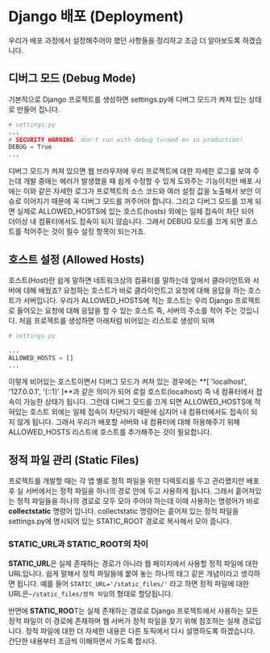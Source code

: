 # **Django 배포 (Deployment)**

우리가 배포 과정에서 설정해주어야 했던 사항들을 정리하고 조금 더 알아보도록 하겠습니다.

## **디버그 모드 (Debug Mode)**

기본적으로 Django 프로젝트를 생성하면 settings.py에 디버그 모드가 켜져 있는 상태로 만들어 집니다.

```python
# settings.py
...
# SECURITY WARNING: don't run with debug turned on in production!
DEBUG = True
...
```

디버그 모드가 켜져 있으면 웹 브라우저에 우리 프로젝트에 대한 자세한 로그를 보여 주는데 개발 중에는 에러가 발생했을 때 쉽게 수정할 수 있게 도와주는 기능이지만 배포 시에는 이와 같은 자세한 로그가 프로젝트의 소스 코드와 여러 설정 값을 노출해서 보안 이슈로 이어지기 때문에 꼭 디버그 모드를 꺼주어야 합니다. 그리고 디버그 모드를 끄게 되면 실제로 ALLOWED_HOSTS에 있는 호스트(hosts) 외에는 일체 접속이 차단 되어 더이상 내 컴퓨터에서도 접속이 되지 않습니다. 그래서 DEBUG 모드를 끄게 되면 호스트를 적어주는 것이 필수 설정 항목이 되는거죠.

## **호스트 설정 (Allowed Hosts)**

호스트(Host)란 쉽게 말하면 네트워크상의 컴퓨터를 말하는데 앞에서 클라이언트와 서버에 대해 배웠죠? 요청하는 호스트가 바로 클라이언트고 요청에 대해 응답을 하는 호스트가 서버입니다. 우리가 ALLOWED_HOSTS에 적는 호스트는 우리 Django 프로젝트로 들어오는 요청에 대해 응답을 할 수 있는 호스트 즉, 서버의 주소를 적어 주는 것입니다. 처음 프로젝트를 생성하면 아래처럼 비어있는 리스트로 생성이 되며

```python
# settings.py

...
ALLOWED_HOSTS = []
...
```

이렇게 비어있는 호스트이면서 디버그 모드가 켜져 있는 경우에는 **[ 'localhost', '127.0.0.1', '[::1]' ]**과 같은 의미가 되어 로컬 호스트(localhost) 즉 내 컴퓨터에서 접속이 가능한 상태가 됩니다. 그런데 디버그 모드를 끄게 되면 ALLOWED_HOSTS에 적혀있는 호스트 외에는 일체 접속이 차단되기 때문에 심지어 내 컴퓨터에서도 접속이 되지 않게 됩니다. 그래서 우리가 배포할 서버와 내 컴퓨터에 대해 허용해주기 위해 ALLOWED_HOSTS 리스트에 호스트를 추가해주는 것이 필요합니다.

## **정적 파일 관리 (Static Files)**

프로젝트를 개발할 때는 각 앱 별로 정적 파일을 위한 디렉토리를 두고 관리했지만 배포 후 실 서버에서는 정적 파일을 하나의 경로 안에 두고 사용하게 됩니다. 그래서 흩어져있는 정적 파일들을 하나의 경로로 모두 모아 주어야 하는데 이때 사용하는 명령어가 바로 **collectstatic** 명령어 입니다. collectstatic 명령어는 흩어져 있는 정적 파일을 settings.py에 명시되어 있는 STATIC_ROOT 경로로 복사해서 모아 줍니다.

### **STATIC_URL과 STATIC_ROOT의 차이**

**STATIC_URL**은 실제 존재하는 경로가 아니라 웹 페이지에서 사용할 정적 파일에 대한 URL입니다. 쉽게 말해서 정적 파일들에 붙여 놓는 하나의 태그 같은 개념이라고 생각하면 됩니다. 예를 들어 `STATIC_URL='/static_files/'` 라고 하면  정적 파일에 대한 URL은`~/static_files/정적 파일`의 형태로 할당됩니다.

반면에 **STATIC_ROO**T는 실제 존재하는 경로로 Django 프로젝트에서 사용하는 모든 정적 파일이 이 경로에 존재하며 웹 서버가 정적 파일을 찾기 위해 참조하는 실제 경로입니다. 정적 파일에 대한 더 자세한 내용은 다른 토픽에서 다시 설명하도록 하겠습니다. 간단한 내용부터 조금씩 이해하면서 가도록 합시다.